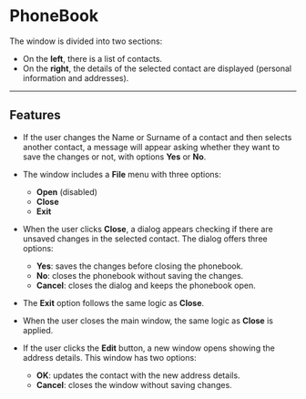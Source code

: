 # PhoneBook

The window is divided into two sections:  
- On the **left**, there is a list of contacts.  
- On the **right**, the details of the selected contact are displayed (personal information and addresses).

---

## Features

- If the user changes the Name or Surname of a contact and then selects another contact, a message will appear asking whether they want to save the changes or not, with options **Yes** or **No**.

- The window includes a **File** menu with three options:  
  - **Open** (disabled)  
  - **Close**  
  - **Exit**

- When the user clicks **Close**, a dialog appears checking if there are unsaved changes in the selected contact. The dialog offers three options:  
  - **Yes**: saves the changes before closing the phonebook.  
  - **No**: closes the phonebook without saving the changes.  
  - **Cancel**: closes the dialog and keeps the phonebook open.

- The **Exit** option follows the same logic as **Close**.

- When the user closes the main window, the same logic as **Close** is applied.

- If the user clicks the **Edit** button, a new window opens showing the address details. This window has two options:  
  - **OK**: updates the contact with the new address details.  
  - **Cancel**: closes the window without saving changes.
